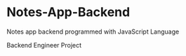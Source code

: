 # Notes-App-Backend
Notes app backend programmed with JavaScript Language

Backend Engineer Project

